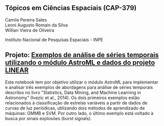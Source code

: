 ## Tópicos em Ciências Espaciais (CAP-379)

Camila Pereira Sales <br>
Leoni Augusto Romain da Silva <br>
Willian Vieira de Oliveira<br>

Instituto Nacional de Pesquisas Espaciais - INPE

## Projeto: [**Exemplos de análise de séries temporais utilizando o módulo AstroML e dados do projeto LINEAR**](./Trabalho_CienciasEspaciais.ipynb)

Este notebook tem por objetivo utilizar o módulo AstroML para implementar e analisar três exemplos de abordagens para análise de séries temporais descritos no livro "Statistics, Data Mining, and Machine Learning in Astronomy" (Ivezic et al., 2014). Os dois primeiros exemplos estão relacionados à classificação de estrelas variáveis a partir de dados de curvas de luz periódicas, utilizando dois métodos de aprendizado de máquinas: GMMB e SVM. Por outro lado, o último exemplo está voltado à busca por sinais explosões (burst signals).
